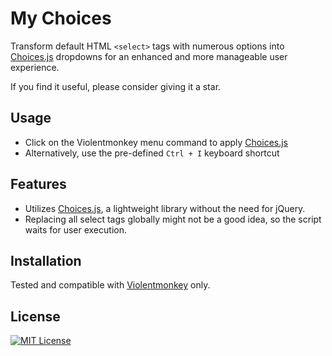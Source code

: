 # My Choices

Transform default HTML `<select>` tags with numerous options into [Choices.js](https://github.com/Choices-js/Choices) dropdowns for an enhanced and more manageable user experience.


If you find it useful, please consider giving it a star.


## Usage

- Click on the Violentmonkey menu command to apply [Choices.js](https://github.com/Choices-js/Choices)
- Alternatively, use the pre-defined `Ctrl + I` keyboard shortcut

## Features

- Utilizes [Choices.js](https://github.com/Choices-js/Choices), a lightweight library without the need for jQuery.  
- Replacing all select tags globally might not be a good idea, so the script waits for user execution.  

## Installation

Tested and compatible with [Violentmonkey](https://violentmonkey.github.io/) only.  

## License

[![MIT License](https://img.shields.io/badge/License-MIT-green.svg)](https://opensource.org/licenses/MIT)

